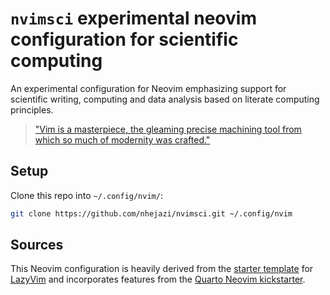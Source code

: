 # `nvimsci` experimental neovim configuration for scientific computing

An experimental configuration for Neovim emphasizing support for scientific
writing, computing and data analysis based on literate computing principles.

> ["Vim is a masterpiece, the gleaming precise machining tool from which so
> much of modernity was
> crafted."](https://x.com/colmmacc/status/1687861827223556096)

## Setup

Clone this repo into `~/.config/nvim/`:

```bash
git clone https://github.com/nhejazi/nvimsci.git ~/.config/nvim
```

## Sources

This Neovim configuration is heavily derived from the [starter
template](https://github.com/LazyVim/starter) for
[LazyVim](https://github.com/LazyVim/LazyVim) and incorporates features from the
[Quarto Neovim kickstarter](https://github.com/jmbuhr/quarto-nvim-kickstarter).
